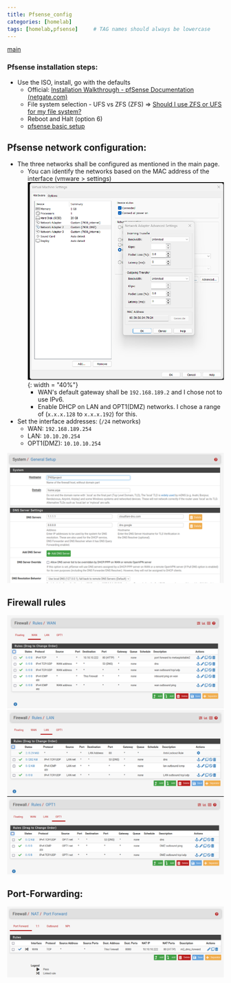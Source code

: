 ```yaml
---
title: Pfsense_config
categories: [homelab]
tags: [homelab,pfsense]     # TAG names should always be lowercase
---
```


[main](/posts/lab_main)
### Pfsense installation steps:
- Use the ISO, install, go with the defaults
	- Official: [Installation Walkthrough - pfSense Documentation (netgate.com)](https://docs.netgate.com/pfsense/en/latest/install/install-walkthrough.html)
	- File system selection - UFS vs ZFS (ZFS) => [Should I use ZFS or UFS for my file system?](https://www.reddit.com/r/PFSENSE/comments/gyq5x3/should_i_use_zfs_or_ufs_for_my_file_system/)
	- Reboot and Halt (option 6)
	- [pfsense basic setup](https://nguvu.org/pfsense/pfsense-baseline-setup/#dns%20configuration)

## Pfsense network configuration:
- The three networks shall be configured as mentioned in the main page.
	- You can identify the networks based on the MAC address of the interface (vmware > settings)
	  ![VMWare MAC address information](/assets/img/pfsense_vmware_settings_mac.png){: width = "40%"}
	  - WAN's default gateway shall be `192.168.189.2` and I chose not to use IPv6.
	  - Enable DHCP on LAN and OPT1(DMZ) networks. I chose a range of (`x.x.x.128` to `x.x.x.192`) for this. 
- Set the interface addresses: (`/24` networks)
	- WAN: `192.168.189.254`
	- LAN: `10.10.20.254`
	- OPT1(DMZ): `10.10.10.254`

![DNS setup](/assets/img/dns_general_setup.png)

## Firewall rules
![wan](/assets/img/fw_rules_wan.png)
![lan](/assets/img/fw_rules_lan.png)
![dmz](/assets/img/fw_rules_dmz.png)

## Port-Forwarding:
![port-translation](/assets/img/fw_portforward_metasploitable2.png)